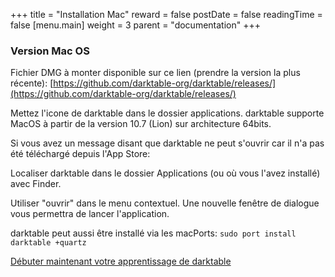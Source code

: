 +++
title = "Installation Mac"
reward = false
postDate = false
readingTime = false
[menu.main]
  weight = 3
  parent = "documentation"
+++

### Version Mac OS
Fichier DMG à monter disponible sur ce lien (prendre la version la plus récente): [https://github.com/darktable-org/darktable/releases/](https://github.com/darktable-org/darktable/releases/) 

Mettez l'icone de darktable dans le dossier applications. darktable supporte MacOS à partir de la version 10.7 (Lion) sur architecture 64bits. 

Si vous avez un message disant que darktable ne peut s'ouvrir car il n'a pas été téléchargé depuis l'App Store: 

Localiser darktable dans le dossier Applications (ou où vous l'avez installé) avec Finder. 

Utiliser "ouvrir" dans le menu contextuel. Une nouvelle fenêtre de dialogue vous permettra de lancer l'application.

darktable peut aussi être installé via les macPorts: `sudo port install darktable +quartz`

[Débuter maintenant votre apprentissage de darktable](/apprendre)
